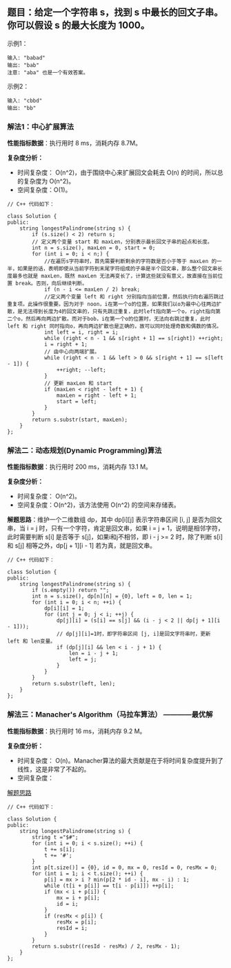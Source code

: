 ## 题目：给定一个字符串 s，找到 s 中最长的回文子串。你可以假设 s 的最大长度为 1000。

示例1：

```
输入: "babad"
输出: "bab"
注意: "aba" 也是一个有效答案。
```

示例2：

```
输入: "cbbd"
输出: "bb"
```

### 解法1：中心扩展算法

**性能指标数据**：执行用时 8 ms，消耗内存 8.7M。

**复杂度分析：**

* 时间复杂度： O(n^2)，由于围绕中心来扩展回文会耗去 O(n) 的时间，所以总的复杂度为 O(n^2)。
* 空间复杂度：O(1)。


```
// C++ 代码如下：

class Solution {
public:
    string longestPalindrome(string s) {
        if (s.size() < 2) return s;
        // 定义两个变量 start 和 maxLen，分别表示最长回文子串的起点和长度。
        int n = s.size(), maxLen = 0, start = 0;
        for (int i = 0; i < n;) {
            //在遍历s字符串时，首先需要判断剩余的字符数是否小于等于 maxLen 的一半，如果是的话，表明即使从当前字符到末尾字符组成的子串是半个回文串，那么整个回文串长度最多也就是 maxLen，既然 maxLen 无法再变长了，计算这些就没有意义，故直接在当前位置 break。否则，向后继续判断。
            if (n - i <= maxLen / 2) break;
            //定义两个变量 left 和 right 分别指向当前位置，然后执行向右遍历跳过重复项。此操作很重要。因为对于 noon，i在第一个o的位置，如果我们以o为最中心往两边扩散，是无法得到长度为4的回文串的，只有先跳过重复，此时left指向第一个o，right指向第二个o，然后再向两边扩散。而对于bob，i在第一个o的位置时，无法向右跳过重复，此时 left 和 right 同时指向o，再向两边扩散也是正确的，故可以同时处理奇数和偶数的情况。
            int left = i, right = i;
            while (right < n - 1 && s[right + 1] == s[right]) ++right;
            i = right + 1;
            // 由中心向两端扩展。
            while (right < n - 1 && left > 0 && s[right + 1] == s[left - 1]) {
                ++right; --left;
            }
            // 更新 maxLen 和 start 
            if (maxLen < right - left + 1) {
                maxLen = right - left + 1;
                start = left;
            }
        }
        return s.substr(start, maxLen);
    }
};
```



### 解法二：动态规划(Dynamic Programming)算法

**性能指标数据**：执行用时 200 ms，消耗内存 13.1 M。

**复杂度分析：**

* 时间复杂度： O(n^2)。
* 空间复杂度：O(n^2)，该方法使用 O(n^2) 的空间来存储表。

**解题思路**：维护一个二维数组 dp，其中 dp[i][j] 表示字符串区间 [i, j] 是否为回文串，当 i = j 时，只有一个字符，肯定是回文串，如果 i = j + 1，说明是相邻字符，此时需要判断 s[i] 是否等于 s[j]，如果i和j不相邻，即 i - j >= 2 时，除了判断 s[i] 和 s[j] 相等之外，dp[j + 1][i - 1] 若为真，就是回文串。



```
// C++ 代码如下：

class Solution {
public:
    string longestPalindrome(string s) {
        if (s.empty()) return "";
        int n = s.size(), dp[n][n] = {0}, left = 0, len = 1;
        for (int i = 0; i < n; ++i) {
            dp[i][i] = 1;
            for (int j = 0; j < i; ++j) {
                dp[j][i] = (s[i] == s[j] && (i - j < 2 || dp[j + 1][i - 1]));
                // dp[j][i]=1时，即字符串区间 [j, i]是回文字符串时，更新 left 和 len变量。
                if (dp[j][i] && len < i - j + 1) {
                    len = i - j + 1;
                    left = j;
                }
            }
        } 
        return s.substr(left, len);
    }
};
```

### 解法三：Manacher's Algorithm（马拉车算法） ————**最优解**

**性能指标数据**：执行用时 16 ms，消耗内存 9.2 M。

**复杂度分析：**

* 时间复杂度： O(n)。Manacher算法的最大贡献是在于将时间复杂度提升到了线性，这是非常了不起的。
* 空间复杂度：

[解题思路](https://www.cnblogs.com/grandyang/p/4475985.html)

```
// C++ 代码如下：

class Solution {
public:
    string longestPalindrome(string s) {
        string t ="$#";
        for (int i = 0; i < s.size(); ++i) {
            t += s[i];
            t += '#';
        }
        int p[t.size()] = {0}, id = 0, mx = 0, resId = 0, resMx = 0;
        for (int i = 1; i < t.size(); ++i) {
            p[i] = mx > i ? min(p[2 * id - i], mx - i) : 1;
            while (t[i + p[i]] == t[i - p[i]]) ++p[i];
            if (mx < i + p[i]) {
                mx = i + p[i];
                id = i;
            }
            if (resMx < p[i]) {
                resMx = p[i];
                resId = i;
            }
        }
        return s.substr((resId - resMx) / 2, resMx - 1);
    }
};
```




